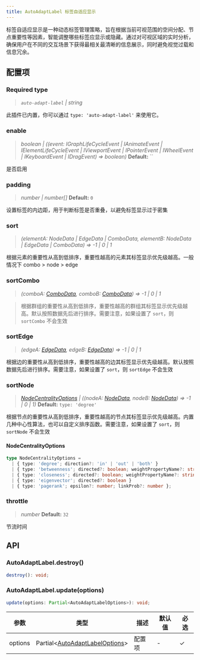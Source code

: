 ```yaml
---
title: AutoAdaptLabel 标签自适应显示
---
```


标签自适应显示是一种动态标签管理策略，旨在根据当前可视范围的空间分配、节点重要性等因素，智能调整哪些标签应显示或隐藏。通过对可视区域的实时分析，确保用户在不同的交互场景下获得最相关最清晰的信息展示，同时避免视觉过载和信息冗余。

## 配置项

### <Badge type="success">Required</Badge> type

> _`auto-adapt-label` \| string_

此插件已内置，你可以通过 `type: 'auto-adapt-label'` 来使用它。

### enable

> _boolean \| ((event:_ _IGraphLifeCycleEvent \| IAnimateEvent \| IElementLifeCycleEvent \| IViewportEvent \| IPointerEvent \| IWheelEvent \| IKeyboardEvent \| IDragEvent) => boolean)_ **Default:** ``

是否启用

### padding

> _number \| number[]_ **Default:** `0`

设置标签的内边距，用于判断标签是否重叠，以避免标签显示过于密集

### sort

> _(elementA:_ _NodeData \| EdgeData \| ComboData, elementB:_ _NodeData \| EdgeData \| ComboData) => -1 \| 0 \| 1_

根据元素的重要性从高到低排序，重要性越高的元素其标签显示优先级越高。一般情况下 combo > node > edge

### sortCombo

> _(comboA: [ComboData](/manual/data#组合数据combodata), comboB: [ComboData](/manual/data#组合数据combodata)) => -1 \| 0 \| 1_

> 根据群组的重要性从高到低排序，重要性越高的群组其标签显示优先级越高。默认按照数据先后进行排序。需要注意，如果设置了 `sort`，则 `sortCombo` 不会生效

### sortEdge

> _(edgeA: [EdgeData](/manual/data#边数据edgedata), edgeB: [EdgeData](/manual/data#边数据edgedata)) => -1 \| 0 \| 1_

根据边的重要性从高到低排序，重要性越高的边其标签显示优先级越高。默认按照数据先后进行排序。需要注意，如果设置了 `sort`，则 `sortEdge` 不会生效

### sortNode

> _[NodeCentralityOptions](#nodecentralityoptions) \| ((nodeA: [NodeData](/manual/data#节点数据nodedata), nodeB: [NodeData](/manual/data#节点数据nodedata)) => -1 \| 0 \| 1)_ **Default:** `type: 'degree'`

根据节点的重要性从高到低排序，重要性越高的节点其标签显示优先级越高。内置几种中心性算法，也可以自定义排序函数。需要注意，如果设置了 `sort`，则 `sortNode` 不会生效

#### NodeCentralityOptions

```typescript
type NodeCentralityOptions =
  | { type: 'degree'; direction?: 'in' | 'out' | 'both' }
  | { type: 'betweenness'; directed?: boolean; weightPropertyName?: string }
  | { type: 'closeness'; directed?: boolean; weightPropertyName?: string }
  | { type: 'eigenvector'; directed?: boolean }
  | { type: 'pagerank'; epsilon?: number; linkProb?: number };
```

### throttle

> _number_ **Default:** `32`

节流时间

## API

### AutoAdaptLabel.destroy()

```typescript
destroy(): void;
```

### AutoAdaptLabel.update(options)

```typescript
update(options: Partial<AutoAdaptLabelOptions>): void;
```

| 参数    | 类型                                      | 描述   | 默认值 | 必选 |
| ------- | ----------------------------------------- | ------ | ------ | ---- |
| options | Partial<[AutoAdaptLabelOptions](#配置项)> | 配置项 | -      | ✓    |
